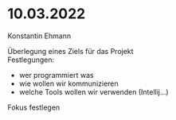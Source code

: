 # 10.03.2022
Konstantin Ehmann

Überlegung eines Ziels für das Projekt\
Festlegungen:
- wer programmiert was
- wie wollen wir kommunizieren
- welche Tools wollen wir verwenden (Intellij...)

Fokus festlegen  
